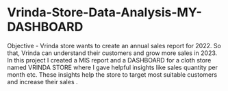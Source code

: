 # Vrinda-Store-Data-Analysis-MY-DASHBOARD
Objective - Vrinda store wants to create an annual sales report for 2022. 
            So that, Vrinda can understand their customers and grow more sales in 2023.
In this project I created a MIS report and a DASHBOARD for a cloth store named VRINDA STORE where I gave helpful insights like sales quantity per month etc. These insights help the store to target most suitable customers and increase their sales .
